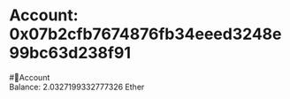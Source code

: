 
Account: 0x07b2cfb7674876fb34eeed3248e99bc63d238f91
===================================================
  
#📜Account  
Balance: 2.0327199332777326 Ether